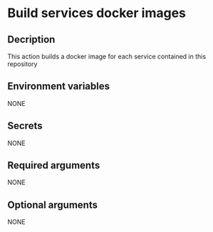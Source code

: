 # Build services docker images

## Decription

This action builds a docker image for each service contained in this repository

## Environment variables

NONE

## Secrets

NONE

## Required arguments

NONE

## Optional arguments

NONE